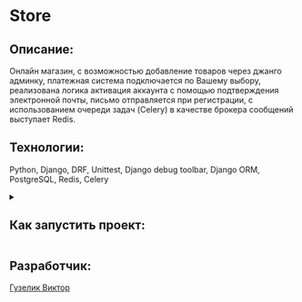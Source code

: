 # Store
 
## Описание:
Онлайн магазин, с возможностью добавление товаров через джанго админку, платежная система подключается по Вашему выбору, реализована логика активация аккаунта с помощью подтверждения электронной почты, письмо отправляется при регистрации, с использованием очереди задач (Celery) в качестве брокера сообщений выступает Redis.

## Технологии:
Python, Django, DRF, Unittest, Django debug toolbar, Django ORM, PostgreSQL, Redis, Celery

<details>
<summary><h2>Как запустить проект:</h2></summary>

### *Клонируйте репозиторий:*
```
git@github.com:VGuzelik/Store.git
```

### *Установите и активируйте виртуальное окружение:*
Win:
```
python -m venv venv
venv/Scripts/activate
```

Mac:
```
python3 -m venv venv
source venv/bin/activate
```

### *Установите зависимости из файла requirements.txt:*
```
pip install -r requirements.txt
```

### *Перейдите в директорию с файлом manage.py, создайте и примените миграции (python3 для Mac):*
```
cd yatube
python manage.py makemigrations
python manage.py migrate
```

### *Создайте суперпользователя (python3 для Mac):*
```
python manage.py createsuperuser
```

### *Запустите сервер (python3 для Mac):*
```
python manage.py runserver
```
</details>

## Разработчик:
[Гузелик Виктор](https://github.com/VGuzelik)
